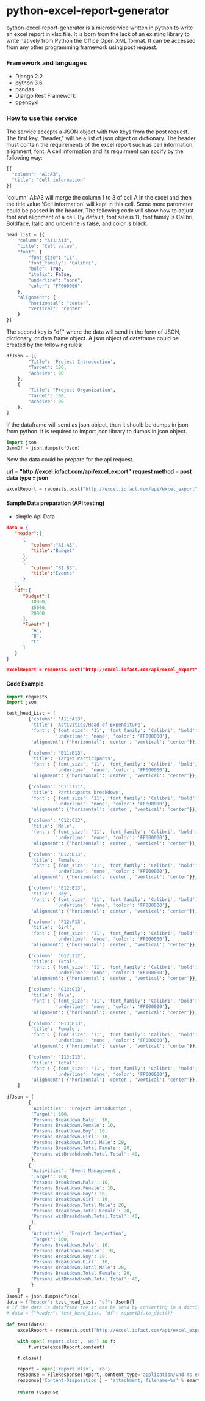 # python-excel-report-generator
python-excel-report-generator is a microservice written in python to write an excel report in xlsx file. It is born from the lack of an existing library to write natively from Python the Office Open XML format. It can be accessed from any other programming framework using post request. 

### Framework and languages
* Django 2.2
* python 3.6
* pandas
* Django Rest Framework
* openpyxl

### How to use this service
The service accepts a JSON object with two keys from the post request. The first key, "header," will be a list of json object or dictionary. The header must contain the requirements of the excel report such as cell information, alignment, font. A cell information and its requirment can spcify by the following way:
```python
[{
  "column": "A1:A3",
  "title": "Cell information"
}]
```
'column' A1:A3 will merge the column 1 to 3 of cell A in the excel and then the title value 'Cell information' will kept in this cell. Some more paremeter could be passed in the header. The following code will show how to adjust font and alignment of a cell. By default, font size is 11, font family is Calibri, Boldface, Italic and underline is false, and color is black. 

```python
head_list = [{
    "column": "A11:A13",
    "title": "Cell value",
    "font": {
        "font_size": "11",
        'font_family': "Calibri",
        "bold": True,
        "italic": False,
        "underline": "none",
        "color": "FF000000"
    },
    "alignment": {
        "horizontal": "center",
        "vertical": "center"
    }
}]
```

The second key is "df," where the data will send in the form of JSON, dictionary, or data frame object. A json object of dataframe could be created by the following rules:

```python
dfJson = [{
        "Title": 'Project Introduction',
        "Target": 100,
        "Acheive": 90
    },
    {
        "Title": "Project Organization",
        "Target": 100,
        "Acheive": 90
    },
]
```
If the dataframe will send as json object, than it shoulb be dumps in json from python. It is required to import json library to dumps in json object.
```python
import json
JsonDf = json.dumps(dfJson)
```
Now the data could be prepare for the api request. 

**url = "http://excel.iofact.com/api/excel_export"**
**request method = post**
**data type = json**

```python
excelReport = requests.post("http://excel.iofact.com/api/excel_export", json={"header": head_List, "df": JsonDf})
```


#### Sample Data preparation (API testing)
* simple Api Data
```json
data = { 
   "header":[ 
      { 
         "column":"A1:A3",
         "title":"Budget"
      },
      { 
         "column":"B1:B3",
         "title":"Events"
      }
   ],
   "df":{ 
      "Budget":[ 
         10000,
         15000,
         20000
      ],
      "Events":[ 
         "A",
         "B",
         "C"
      ]
   }
}

excelReport = requests.post("http://excel.iofact.com/api/excel_export", json=data)
```



#### Code Example
```python
import requests
import json

test_head_List = [
        {'column': 'A11:A13',
         'title': 'Activities/Head of Expenditure',
         'font': {'font_size': '11', 'font_family': 'Calibri', 'bold': True, 'italic': False,
                  'underline': 'none', 'color': 'FF000000'},
         'alignment': {'horizontal': 'center', 'vertical': 'center'}},

        {'column': 'B11:B13',
         'title': 'Target Participants',
         'font': {'font_size': '11', 'font_family': 'Calibri', 'bold': True, 'italic': False,
                  'underline': 'none', 'color': 'FF000000'},
         'alignment': {'horizontal': 'center', 'vertical': 'center'}},

        {'column': 'C11:I11',
         'title': 'Participants breakdown',
         'font': {'font_size': '11', 'font_family': 'Calibri', 'bold': True, 'italic': False,
                  'underline': 'none', 'color': 'FF000000'},
         'alignment': {'horizontal': 'center', 'vertical': 'center'}},

        {'column': 'C12:C13',
         'title': 'Male',
         'font': {'font_size': '11', 'font_family': 'Calibri', 'bold': True, 'italic': False,
                  'underline': 'none', 'color': 'FF000000'},
         'alignment': {'horizontal': 'center', 'vertical': 'center'}},

        {'column': 'D12:D13',
         'title': 'Female',
         'font': {'font_size': '11', 'font_family': 'Calibri', 'bold': True, 'italic': False,
                  'underline': 'none', 'color': 'FF000000'},
         'alignment': {'horizontal': 'center', 'vertical': 'center'}},

        {'column': 'E12:E13',
         'title': 'Boy',
         'font': {'font_size': '11', 'font_family': 'Calibri', 'bold': True, 'italic': False,
                  'underline': 'none', 'color': 'FF000000'},
         'alignment': {'horizontal': 'center', 'vertical': 'center'}},

        {'column': 'F12:F13',
         'title': 'Girl',
         'font': {'font_size': '11', 'font_family': 'Calibri', 'bold': True, 'italic': False,
                  'underline': 'none', 'color': 'FF000000'},
         'alignment': {'horizontal': 'center', 'vertical': 'center'}},

        {'column': 'G12:I12',
         'title': 'Total',
         'font': {'font_size': '11', 'font_family': 'Calibri', 'bold': True, 'italic': False,
                  'underline': 'none', 'color': 'FF000000'},
         'alignment': {'horizontal': 'center', 'vertical': 'center'}},

        {'column': 'G13:G13',
         'title': 'Male',
         'font': {'font_size': '11', 'font_family': 'Calibri', 'bold': True, 'italic': False,
                  'underline': 'none', 'color': 'FF000000'},
         'alignment': {'horizontal': 'center', 'vertical': 'center'}},

        {'column': 'H13:H13',
         'title': 'Female',
         'font': {'font_size': '11', 'font_family': 'Calibri', 'bold': True, 'italic': False,
                  'underline': 'none', 'color': 'FF000000'},
         'alignment': {'horizontal': 'center', 'vertical': 'center'}},

        {'column': 'I13:I13',
         'title': 'Total',
         'font': {'font_size': '11', 'font_family': 'Calibri', 'bold': True, 'italic': False,
                  'underline': 'none', 'color': 'FF000000'},
         'alignment': {'horizontal': 'center', 'vertical': 'center'}},
    ]
    
dfJson = [
        {
         'Activities': 'Project Introduction',
         'Target': 100,      
         'Persons Breakdown.Male': 10,
         'Persons Breakdown.Female': 10,
         'Persons Breakdown.Boy': 10,
         'Persons Breakdown.Girl': 10,
         'Persons Breakdown.Total.Male': 20,
         'Persons Breakdown.Total.Female': 20,
         'Persons witBreakdownh.Total.Total': 40,
         },
        {
         'Activities': 'Event Management',
         'Target': 100,
         'Persons Breakdown.Male': 10,
         'Persons Breakdown.Female': 10,
         'Persons Breakdown.Boy': 10,
         'Persons Breakdown.Girl': 10,
         'Persons Breakdown.Total.Male': 20,
         'Persons Breakdown.Total.Female': 20,
         'Persons witBreakdownh.Total.Total': 40,
         },
        {
         'Activities': 'Project Inspection',
         'Target': 100,
         'Persons Breakdown.Male': 10,
         'Persons Breakdown.Female': 10,
         'Persons Breakdown.Boy': 10,
         'Persons Breakdown.Girl': 10,
         'Persons Breakdown.Total.Male': 20,
         'Persons Breakdown.Total.Female': 20,
         'Persons witBreakdownh.Total.Total': 40,
         }
    ]
JsonDf = json.dumps(dfJson)
data = {"header": test_head_List, "df": JsonDf}
# if the data is dataframe the it can be send by converting in a dictionary
# data = {"header": test_head_List, "df": reportDf.to_dict()}
  
def test(data):
    excelReport = requests.post("http://excel.iofact.com/api/excel_export", json=data)

    with open('report.xlsx', 'wb') as f:
        f.write(excelReport.content)

    f.close()

    report = open('report.xlsx', 'rb')
    response = FileResponse(report, content_type='application/vnd.ms-excel')
    response['Content-Disposition'] = 'attachment; filename=%s' % smart_str('report.xlsx')
    
    return response
    
```
